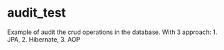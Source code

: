 # audit_test
Example of audit the crud operations in the database. With 3 approach: 1. JPA, 2. Hibernate, 3. AOP
